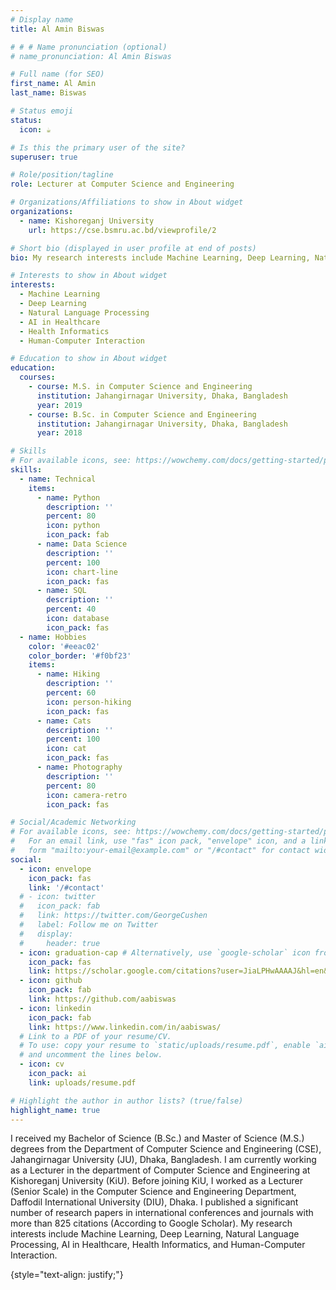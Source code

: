 ```yaml
---
# Display name
title: Al Amin Biswas

# # # Name pronunciation (optional)
# name_pronunciation: Al Amin Biswas

# Full name (for SEO)
first_name: Al Amin
last_name: Biswas

# Status emoji
status:
  icon: ☕️

# Is this the primary user of the site?
superuser: true

# Role/position/tagline
role: Lecturer at Computer Science and Engineering

# Organizations/Affiliations to show in About widget
organizations:
  - name: Kishoreganj University
    url: https://cse.bsmru.ac.bd/viewprofile/2

# Short bio (displayed in user profile at end of posts)
bio: My research interests include Machine Learning, Deep Learning, Natural Language Processing, AI in Healthcare, Health Informatics, and Human-Computer Interaction.

# Interests to show in About widget
interests:
  - Machine Learning
  - Deep Learning
  - Natural Language Processing
  - AI in Healthcare
  - Health Informatics
  - Human-Computer Interaction

# Education to show in About widget
education:
  courses:
    - course: M.S. in Computer Science and Engineering
      institution: Jahangirnagar University, Dhaka, Bangladesh
      year: 2019
    - course: B.Sc. in Computer Science and Engineering
      institution: Jahangirnagar University, Dhaka, Bangladesh
      year: 2018

# Skills
# For available icons, see: https://wowchemy.com/docs/getting-started/page-builder/#icons
skills:
  - name: Technical
    items:
      - name: Python
        description: ''
        percent: 80
        icon: python
        icon_pack: fab
      - name: Data Science
        description: ''
        percent: 100
        icon: chart-line
        icon_pack: fas
      - name: SQL
        description: ''
        percent: 40
        icon: database
        icon_pack: fas
  - name: Hobbies
    color: '#eeac02'
    color_border: '#f0bf23'
    items:
      - name: Hiking
        description: ''
        percent: 60
        icon: person-hiking
        icon_pack: fas
      - name: Cats
        description: ''
        percent: 100
        icon: cat
        icon_pack: fas
      - name: Photography
        description: ''
        percent: 80
        icon: camera-retro
        icon_pack: fas

# Social/Academic Networking
# For available icons, see: https://wowchemy.com/docs/getting-started/page-builder/#icons
#   For an email link, use "fas" icon pack, "envelope" icon, and a link in the
#   form "mailto:your-email@example.com" or "/#contact" for contact widget.
social:
  - icon: envelope
    icon_pack: fas
    link: '/#contact'
  # - icon: twitter
  #   icon_pack: fab
  #   link: https://twitter.com/GeorgeCushen
  #   label: Follow me on Twitter
  #   display:
  #     header: true
  - icon: graduation-cap # Alternatively, use `google-scholar` icon from `ai` icon pack
    icon_pack: fas
    link: https://scholar.google.com/citations?user=JiaLPHwAAAAJ&hl=en&oi=ao
  - icon: github
    icon_pack: fab
    link: https://github.com/aabiswas
  - icon: linkedin
    icon_pack: fab
    link: https://www.linkedin.com/in/aabiswas/
  # Link to a PDF of your resume/CV.
  # To use: copy your resume to `static/uploads/resume.pdf`, enable `ai` icons in `params.yaml`,
  # and uncomment the lines below.
  - icon: cv
    icon_pack: ai
    link: uploads/resume.pdf

# Highlight the author in author lists? (true/false)
highlight_name: true
---
```


I received my Bachelor of Science (B.Sc.) and Master of Science (M.S.) degrees from the Department of Computer Science and Engineering (CSE), Jahangirnagar University (JU), Dhaka, Bangladesh. I am currently working as a Lecturer in the department of Computer Science and Engineering at Kishoreganj University (KiU). Before joining KiU, I worked as a Lecturer (Senior Scale) in the Computer Science and Engineering Department, Daffodil International University (DIU), Dhaka. I published a significant number of research papers in international conferences and journals with more than 825 citations (According to Google Scholar). My research interests include Machine Learning, Deep Learning, Natural Language Processing, AI in Healthcare, Health Informatics, and Human-Computer Interaction.

{style="text-align: justify;"}
